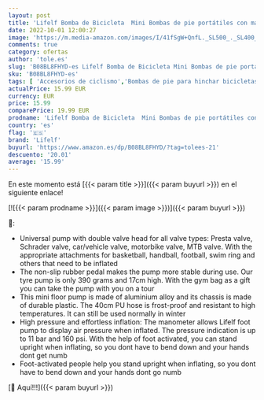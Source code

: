 ```yaml
---
layout: post
title: 'Lifelf Bomba de Bicicleta  Mini Bombas de pie portátiles con manómetro para Todas Las válvulas AV/DV/SV  Bomba de Suelo Adecuada para Bicicletas de MTB  Bicicletas de Ciudad y Bicicletas de niños'
date: 2022-10-01 12:00:27
image: 'https://m.media-amazon.com/images/I/41fSgW+QnfL._SL500_._SL400_.jpg'
comments: true
category: ofertas
author: 'tole.es'
slug: 'B08BL8FHYD-es Lifelf Bomba de Bicicleta Mini Bombas de pie portátiles...'
sku: 'B08BL8FHYD-es'
tags: [ 'Accesorios de ciclismo','Bombas de pie para hinchar bicicletas','Bombas para hinchar bicicletas','Ciclismo','Deportes y aire libre','Ropa y equipo para deportes','bicicleta','lifelf','🇪🇸', ]
actualPrice: 15.99 EUR
currency: EUR
price: 15.99
comparePrice: 19.99 EUR
prodname: 'Lifelf Bomba de Bicicleta  Mini Bombas de pie portátiles con manómetro para Todas Las válvulas AV/DV/SV  Bomba de Suelo Adecuada para Bicicletas de MTB  Bicicletas de Ciudad y Bicicletas de niños'
country: 'es'
flag: '🇪🇸'
brand: 'Lifelf'
buyurl: 'https://www.amazon.es/dp/B08BL8FHYD/?tag=tolees-21'
descuento: '20.01'
average: '15.99'
---
```


En este momento está [{{< param title >}}]({{< param buyurl >}}) en el siguiente enlace!

[![{{< param prodname >}}]({{< param image >}})]({{< param buyurl >}})

🔎:

- Universal pump with double valve head for all valve types: Presta valve, Schrader valve, car/vehicle valve, motorbike valve, MTB valve. With the appropriate attachments for basketball, handball, football, swim ring and others that need to be inflated
- The non-slip rubber pedal makes the pump more stable during use. Our tyre pump is only 390 grams and 17cm high. With the gym bag as a gift you can take the pump with you on a tour
- This mini floor pump is made of aluminium alloy and its chassis is made of durable plastic. The 40cm PU hose is frost-proof and resistant to high temperatures. It can still be used normally in winter
- High pressure and effortless inflation: The manometer allows Lifelf foot pump to display air pressure when inflated. The pressure indication is up to 11 bar and 160 psi. With the help of foot activated, you can stand upright when inflating, so you dont have to bend down and your hands dont get numb
- Foot-activated people help you stand upright when inflating, so you dont have to bend down and your hands dont go numb

[🛒 Aquí!!!]({{< param buyurl >}})
